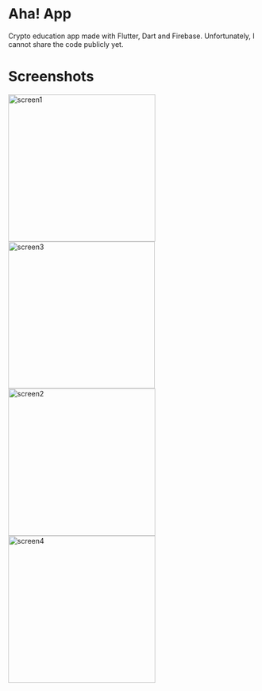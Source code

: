 # Aha! App
Crypto education app made with Flutter, Dart and Firebase. Unfortunately, I cannot share the code publicly yet.

# Screenshots
<img width="296" alt="screen1" src="https://user-images.githubusercontent.com/22752742/145990826-c30cb79b-119d-4493-bba3-1f90859cfe97.png"><img width="295" alt="screen3" src="https://user-images.githubusercontent.com/22752742/145990835-0aa73ab0-131c-4bc8-81a2-0da8607e4c1d.png">
<img width="296" alt="screen2" src="https://user-images.githubusercontent.com/22752742/145990839-e3391ec9-f723-4331-b62e-fae4cfa685f9.png"><img width="296" alt="screen4" src="https://user-images.githubusercontent.com/22752742/145990841-f7ca4397-96f2-4f70-b0de-78eab942283f.png">
